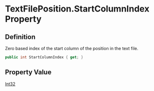 # TextFilePosition.StartColumnIndex Property
## Definition

Zero based index of the start column of the position in the text file.

```c#
public int StartColumnIndex { get; }
```

## Property Value

[Int32](https://learn.microsoft.com/en-gb/dotnet/api/System.Int32)
